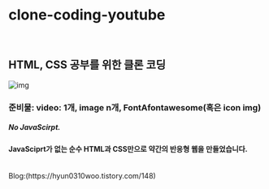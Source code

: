 # clone-coding-youtube

<br/>

## HTML, CSS 공부를 위한 클론 코딩

![img](https://user-images.githubusercontent.com/61106927/102523820-6f0bec80-40db-11eb-9d57-aa9f9f444bc1.png)

### 준비물: video: 1개, image n개, FontAfontawesome(혹은 icon img)

##### No JavaScirpt.

#### JavaSciprt가 없는 순수 HTML과 CSS만으로 약간의 반응형 웹을 만들었습니다.
<br/>
Blog:(https://hyun0310woo.tistory.com/148)
